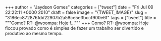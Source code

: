 
+++
author = "Jaydson Gomes"
categories = ["tweet"]
date = "Fri Jul 09 22:22:11 +0000 2010"
draft = false
image = "{TWEET_IMAGE}"
slug = "3186ec872876fdd22907b2a58ce5e3bccf900e6f"
tags = ["tweet"]
title = """Como? RT: @woompa: Hoje f..."""
+++
Como? RT: @woompa: Hoje ficcou provado como é simples de fazer um trabalho ser divertido e produtivo ao mesmo tempo.
